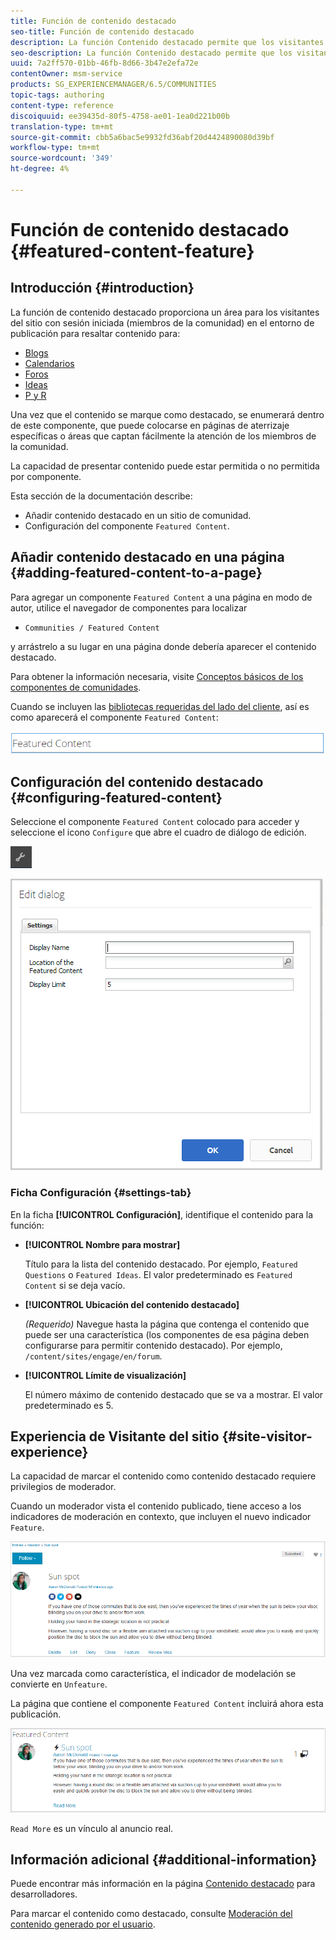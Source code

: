 ```yaml
---
title: Función de contenido destacado
seo-title: Función de contenido destacado
description: La función Contenido destacado permite que los visitantes del sitio con sesión resalten el contenido
seo-description: La función Contenido destacado permite que los visitantes del sitio con sesión resalten el contenido
uuid: 7a2ff570-01bb-46fb-8d66-3b47e2efa72e
contentOwner: msm-service
products: SG_EXPERIENCEMANAGER/6.5/COMMUNITIES
topic-tags: authoring
content-type: reference
discoiquuid: ee39435d-80f5-4758-ae01-1ea0d221b00b
translation-type: tm+mt
source-git-commit: cbb5a6bac5e9932fd36abf20d4424890080d39bf
workflow-type: tm+mt
source-wordcount: '349'
ht-degree: 4%

---
```



# Función de contenido destacado {#featured-content-feature}

## Introducción {#introduction}

La función de contenido destacado proporciona un área para los visitantes del sitio con sesión iniciada (miembros de la comunidad) en el entorno de publicación para resaltar contenido para:

* [Blogs](blog-feature.md)
* [Calendarios](calendar.md)
* [Foros](forum.md)
* [Ideas](ideation-feature.md)
* [P y R](working-with-qna.md)

Una vez que el contenido se marque como destacado, se enumerará dentro de este componente, que puede colocarse en páginas de aterrizaje específicas o áreas que captan fácilmente la atención de los miembros de la comunidad.

La capacidad de presentar contenido puede estar permitida o no permitida por componente.

Esta sección de la documentación describe:

* Añadir contenido destacado en un sitio de comunidad.
* Configuración del componente `Featured Content`.

## Añadir contenido destacado en una página {#adding-featured-content-to-a-page}

Para agregar un componente `Featured Content` a una página en modo de autor, utilice el navegador de componentes para localizar

* `Communities / Featured Content`

y arrástrelo a su lugar en una página donde debería aparecer el contenido destacado.

Para obtener la información necesaria, visite [Conceptos básicos de los componentes de comunidades](basics.md).

Cuando se incluyen las [bibliotecas requeridas del lado del cliente](essentials-featured.md#essentials-for-client-side), así es como aparecerá el componente `Featured Content`:

![chlimage_1-13](assets/chlimage_1-13.png)

## Configuración del contenido destacado {#configuring-featured-content}

Seleccione el componente `Featured Content` colocado para acceder y seleccione el icono `Configure` que abre el cuadro de diálogo de edición.

![chlimage_1-14](assets/chlimage_1-14.png)

![chlimage_1-15](assets/chlimage_1-15.png)

### Ficha Configuración {#settings-tab}

En la ficha **[!UICONTROL Configuración]**, identifique el contenido para la función:

* **[!UICONTROL Nombre para mostrar]**

   Título para la lista del contenido destacado. Por ejemplo, `Featured Questions` o `Featured Ideas`. El valor predeterminado es `Featured Content` si se deja vacío.

* **[!UICONTROL Ubicación del contenido destacado]**

   *(Requerido)* Navegue hasta la página que contenga el contenido que puede ser una característica (los componentes de esa página deben configurarse para permitir contenido destacado). Por ejemplo, `/content/sites/engage/en/forum`.

* **[!UICONTROL Límite de visualización]**

   El número máximo de contenido destacado que se va a mostrar. El valor predeterminado es 5.

## Experiencia de Visitante del sitio {#site-visitor-experience}

La capacidad de marcar el contenido como contenido destacado requiere privilegios de moderador.

Cuando un moderador vista el contenido publicado, tiene acceso a los indicadores de moderación en contexto, que incluyen el nuevo indicador `Feature`.

![chlimage_1-16](assets/chlimage_1-16.png)

Una vez marcada como característica, el indicador de modelación se convierte en `Unfeature`.

La página que contiene el componente `Featured Content` incluirá ahora esta publicación.

![chlimage_1-17](assets/chlimage_1-17.png)

`Read More` es un vínculo al anuncio real.

## Información adicional {#additional-information}

Puede encontrar más información en la página [Contenido destacado](essentials-featured.md) para desarrolladores.

Para marcar el contenido como destacado, consulte [Moderación del contenido generado por el usuario](moderate-ugc.md).
